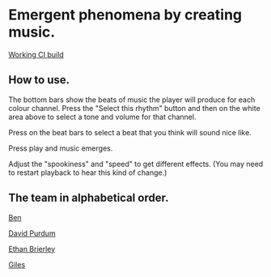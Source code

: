 # Emergent phenomena by creating music.

[Working CI build](https://peaceful-pasteur-906c96.netlify.app)

## How to use.

The bottom bars show the beats of music the player will produce for each colour channel.
Press the "Select this rhythm" button and then on the white area above to select a tone and volume for that channel.

Press on the beat bars to select a beat that you think will sound nice like.

Press play and music emerges.

Adjust the "spookiness" and "speed" to get different effects. (You may need to restart playback to hear this kind of change.)

## The team in alphabetical order.

[Ben](https://github.com/rebo)

[David Purdum](https://github.com/rutrum)

[Ethan Brierley](https://github.com/ethanboxx)

[Giles](https://github.com/gilescope)
